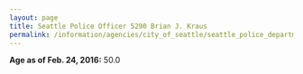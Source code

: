 ```yaml
---
layout: page
title: Seattle Police Officer 5290 Brian J. Kraus
permalink: /information/agencies/city_of_seattle/seattle_police_department/copbook/5290/
---
```


**Age as of Feb. 24, 2016:** 50.0
